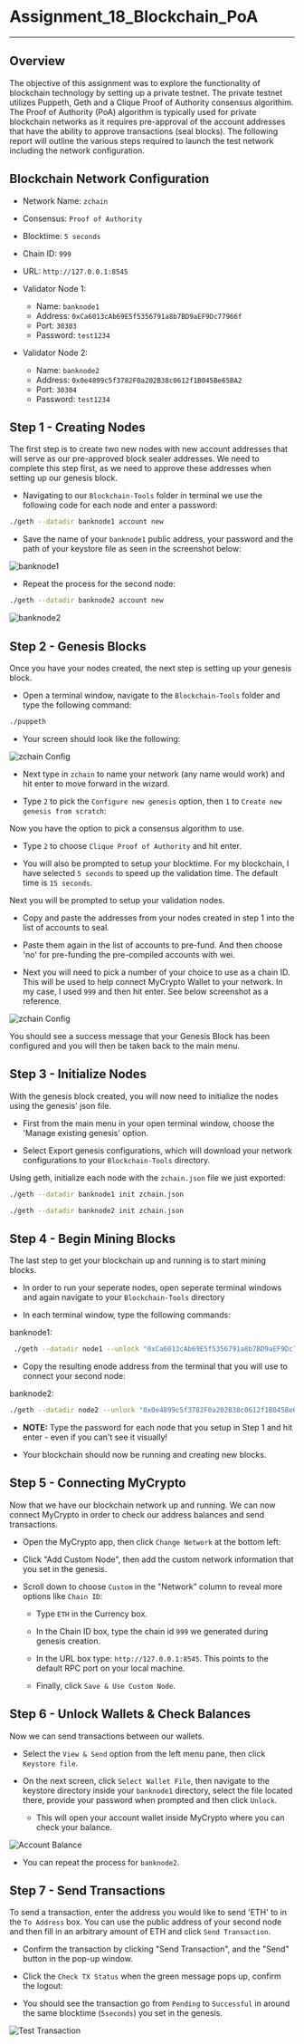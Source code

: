 # Assignment_18_Blockchain_PoA

---

## Overview 
The objective of this assignment was to explore the functionality of blockchain technology by setting up a private testnet. The private testnet utilizes Puppeth, Geth and a Clique Proof of Authority consensus algorithim. The Proof of Authority (PoA) algorithm is typically used for private blockchain networks as it requires pre-approval of the account addresses that have the ability to approve transactions (seal blocks).  The following report will outline the various steps required to launch the test network including the network configuration.

## Blockchain Network Configuration

* Network Name: `zchain`
* Consensus: `Proof of Authority`
* Blocktime: `5 seconds`
* Chain ID: `999`
* URL: `http://127.0.0.1:8545`

* Validator Node 1: 
     * Name: `banknode1`
     * Address:  `0xCa6013cAb69E5f5356791a8b7BD9aEF9Dc77966f`
     * Port: `30303`
     * Password: `test1234`

* Validator Node 2: 
     * Name: `banknode2`
     * Address:  `0x0e4899c5f3782F0a202B38c0612f1B045Be65BA2`
     * Port: `30304`
     * Password: `test1234`


## Step 1 - Creating Nodes
The first step is to create two new nodes with new account addresses that will serve as our pre-approved block sealer addresses. We need to complete this step first, as we need to approve these addresses when setting up our genesis block. 

* Navigating to our `Blockchain-Tools` folder in terminal we use the following code for each node and enter a password:

```bash
./geth --datadir banknode1 account new
```

* Save the name of your `banknode1` public address, your password and the path of your keystore file as seen in the screenshot below:

![banknode1](Screenshots/banknode1.png)


* Repeat the process for the second node:

```bash
./geth --datadir banknode2 account new
``` 

![banknode2](Screenshots/banknode2.png)

## Step 2 - Genesis Blocks
Once you have your nodes created, the next step is setting up your genesis block. 

* Open a terminal window, navigate to the `Blockchain-Tools` folder and type the following command:

 ```bash
 ./puppeth
 ```
* Your screen should look like the following:

![zchain Config](Screenshots/zchain_config1.png)


* Next type in `zchain` to name your network (any name would work) and hit enter to move forward in the wizard.

* Type `2` to pick the `Configure new genesis` option, then `1` to `Create new genesis from scratch`:

Now you have the option to pick a consensus algorithm to use.

* Type `2` to choose `Clique Proof of Authority` and hit enter. 

* You will also be prompted to setup your blocktime. For my blockchain, I have selected `5 seconds` to speed up the validation time. The default time is `15 seconds`. 

Next you will be prompted to setup your validation nodes.

* Copy and paste the addresses from your nodes created in step 1 into the list of accounts to seal.  

* Paste them again in the list of accounts to pre-fund. And then choose 'no' for pre-funding the pre-compiled accounts with wei. 

* Next you will need to pick a number of your choice to use as a chain ID. This will be used to help connect MyCrypto Wallet to your network. In my case, I used `999` and then hit enter. See below screenshot as a reference.

![zchain Config](Screenshots/zchain_config2.png)

You should see a success message that your Genesis Block has been configured and you will then be taken back to the main menu. 



## Step 3 - Initialize Nodes

With the genesis block created, you will now need to initialize the nodes using the genesis' json file.

* First from the main menu in your open terminal window, choose the 'Manage existing genesis' option.

* Select Export genesis configurations, which will download your network configurations to your `Blockchain-Tools` directory.   

Using geth, initialize each node with the `zchain.json` file we just exported:

```bash
./geth --datadir banknode1 init zchain.json
```

```bash
./geth --datadir banknode2 init zchain.json
```


## Step 4 - Begin Mining Blocks
The last step to get your blockchain up and running is to start mining blocks. 

* In order to run your seperate nodes, open seperate terminal windows and again navigate to your `Blockchain-Tools` directory

* In each terminal window, type the following commands: 

banknode1:
```bash
 ./geth --datadir node1 --unlock "0xCa6013cAb69E5f5356791a8b7BD9aEF9Dc77966f" --mine --rpc --allow-insecure-unlock
 ```

* Copy the resulting enode address from the terminal that you will use to connect your second node:

banknode2:
 ```bash
 ./geth --datadir node2 --unlock "0x0e4899c5f3782F0a202B38c0612f1B045Be65BA2" --mine --port 30304 --bootnodes "enode://db7d0481cdd139ee4cd07ab9d281b2fcc0df05c7fe05fa61a032df54771ee798669f0194fe1e8e5ccee519d52e4f126d19264ae6a8809520826d660cd5c90518@127.0.0.1:30303" --ipcdisable --allow-insecure-unlock
 ```

* **NOTE:** Type the password for each node that you setup in Step 1 and hit enter - even if you can't see it visually!

* Your blockchain should now be running and creating new blocks.

## Step 5 - Connecting MyCrypto 
Now that we have our blockchain network up and running. We can now connect MyCrypto in order to check our address balances and send transactions.

* Open the MyCrypto app, then click `Change Network` at the bottom left:

* Click "Add Custom Node", then add the custom network information that you set in the genesis.

* Scroll down to choose `Custom` in the "Network" column to reveal more options like `Chain ID`:

    * Type `ETH` in the Currency box.
    
    * In the Chain ID box, type the chain id `999` we generated during genesis creation.

    * In the URL box type: `http://127.0.0.1:8545`.  This points to the default RPC port on your local machine.

    * Finally, click `Save & Use Custom Node`. 

## Step 6 - Unlock Wallets & Check Balances
Now we can send transactions between our wallets. 

* Select the `View & Send` option from the left menu pane, then click `Keystore file`.

* On the next screen, click `Select Wallet File`, then navigate to the keystore directory inside your `banknode1` directory, select the file located there, provide your password when prompted and then click `Unlock`.

    * This will open your account wallet inside MyCrypto where you can check your balance. 

![Account Balance](Screenshots/account_balance.png)
    
* You can repeat the process for `banknode2`.
    
## Step 7 - Send Transactions
To send a transaction, enter the address you would like to send 'ETH' to in the `To Address` box. You can use the public address of your second node and then fill in an arbitrary amount of ETH and click `Send Transaction`.

* Confirm the transaction by clicking "Send Transaction", and the "Send" button in the pop-up window.  

* Click the `Check TX Status` when the green message pops up, confirm the logout:

* You should see the transaction go from `Pending` to `Successful` in around the same blocktime (`5seconds`) you set in the genesis.

![Test Transaction](Screenshots/test_transaction.png)




